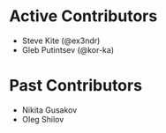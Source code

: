 # Active Contributors
* Steve Kite (@ex3ndr)
* Gleb Putintsev (@kor-ka)

# Past Contributors
* Nikita Gusakov
* Oleg Shilov
